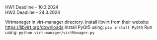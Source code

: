 HW1 Deadline - 10.3.2024 \
HW2 Deadline - 24.3.2024   

Virtmanager in virt-manager directory.
Install libvirt from their website: https://libvirt.org/downloads
Install PyQt5 using: `pip install PyQt5`
Run using: `python virt-manager/virtManager.py`
